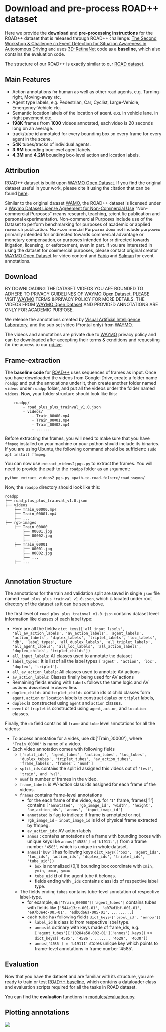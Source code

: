 # Download and pre-process ROAD++ dataset

Here we provide the **download** and **pre-processing instructions** for the ROAD++ dataset that is released through ROAD++ challenge: [The Second Workshop & Challenge on Event Detection for Situation Awareness in Autonomous Driving](https://sites.google.com/view/road-plus-plus/home) and uses [3D-RetinaNet](https://github.com/salmank255/ROAD_plus_plus_Baseline) code as a **baseline**, which also contains the evaluation code. 

The structure of our ROAD++ is exactly similar to our [ROAD dataset](https://github.com/gurkirt/road-dataset).

## Main Features

- Action annotations for human as well as other road agents, e.g. Turning-right, Moving-away etc. 
- Agent type labels, e.g. Pedestrian, Car, Cyclist, Large-Vehicle, Emergency-Vehicle etc.
- Semantic location labels of the location of agent, e.g. in vehicle lane, in right pavement etc.
- **198K** frames from **1000** videos annotated, each video is 20 seconds long on an average.
- track/tube id annotated for every bounding box on every frame for every agent in the scene.
- **54K** tubes/tracks of individual agents.
- **3.9M** bounding  box-level agent  labels.
- **4.3M** and **4.2M** bounding box-level action and location labels.

## Attribution
ROAD++ dataset is build upon [WAYMO Open Dataset](https://waymo.com/open/). If you find the original dataset useful in your work, please cite it using the citation that can be found [here](https://arxiv.org/pdf/1912.04838.pdf). 

Similar to the original dataset [WAMO](https://waymo.com/privacy/), the ROAD++ dataset is licensed under a [Waymo Dataset License Agreement for Non-Commercial Use](https://waymo.com/open/terms/) “Non-commercial Purposes" means research, teaching, scientific publication and personal experimentation. Non-commercial Purposes include use of the Dataset to perform benchmarking for purposes of academic or applied research publication. Non-commercial Purposes does not include purposes primarily intended for or directed towards commercial advantage or monetary compensation, or purposes intended for or directed towards litigation, licensing, or enforcement, even in part. If you are interested in using the dataset for commercial purposes, please contact original creator [WAYMO Open Dataset](https://waymo.com/open/) for video content and [Fabio](https://cms.brookes.ac.uk/staff/FabioCuzzolin/) and [Salman](https://sites.google.com/view/salman-k) for event annotations.


## Download

BY DOWNLOADING THE DATASET VIDEOS YOU ARE BOUNDED TO ADHERE TO PRIVACY GUIDELINES OF [WAYMO Open Dataset](https://waymo.com/open/). PLEASE VISIT [WAYMO](https://waymo.com/open/terms/) TERMS & PRIVACY POLICY FOR MORE DETAILS. THE VIDEOS FROM [WAYMO Open Dataset](https://waymo.com/open/terms/) AND PROVIDED ANNOTATIONS ARE ONLY FOR ACADEMIC PURPOSE. 

We release the annotations created by [Visual Artificial Intelligence Laboratory](https://cms.brookes.ac.uk/staff/FabioCuzzolin/), and the sub-set video (Frontal only) from [WAYMO](https://waymo.com/open/terms/). 

The videos and annotations are private due to [WAYMO](https://waymo.com/open/terms/) privacy policy and can be downloaded after accepting their terms & conditions and requesting for the access to our [gdrive](https://drive.google.com/drive/folders/1ye2vk9ExPi22vDsvnc-XgXtgNRL2IteN?usp=share_link).

## Frame-extraction

The **baseline code** for [ROAD++](https://github.com/salmank255/ROAD_plus_plus_Baseline) uses sequences of frames as input. Once you have downloaded the videos from Google-Drive, create a folder name `roadpp` and put the annotations under it, then create another folder named `videos` under `roadpp` folder, and put all the videos under the folder named `videos`. Now, your folder structure should look like this:

```
    roadpp/
        - road_plus_plus_trainval_v1.0.json
        - videos/
            - Train_00000.mp4
            - Train_00001.mp4
            - Train_00002.mp4
            - ........

```

Before extracting the frames, you will need to make sure that you have `ffmpeg` installed on your machine or your python should include its binaries. If you are using Ubuntu, the following command should be sufficient: `sudo apt install ffmpeg`.

You can now use `extract_videos2jpgs.py` to extract the frames. You will need to provide the path to the `roadpp` folder as an argument:
```
python extract_videos2jpgs.py <path-to-road-folder>/road_waymo/
```

Now, the `roadpp` directory should look like this:

```
roadpp
├── road_plus_plus_trainval_v1.0.json
├── videos
    ├── Train_00000.mp4
    ├── Train_00001.mp4
    ├── ...
├── rgb-images
    ├── Train_00000
        ├── 00001.jpg
        ├── 00002.jpg
        ├── ...
    ├── Train_00001
        ├── 00001.jpg
        ├── 00002.jpg
        ├── ...
    ├── ...
        
```
## Annotation Structure

The annotations for the train and validation split are saved in single `json` file named `road_plus_plus_trainval_v1.0.json`, which is located under root directory of the dataset as it can be seen above.

The first level of `road_plus_plus_trainval_v1.0.json` contains dataset level information like classes of each label type:

- Here are all the fields: `dict_keys(['all_input_labels', 'all_av_action_labels', 'av_action_labels', 'agent_labels', 'action_labels', 'duplex_labels', 'triplet_labels', 'loc_labels', 'db', 'label_types', 'all_duplex_labels', 'all_triplet_labels', 'all_agent_labels', 'all_loc_labels', 'all_action_labels', 'duplex_childs', 'triplet_childs'])`
- `all_input_labels`: All classes used to annotate the dataset
- `label_types` :  It is list of all the label types `['agent', 'action', 'loc', 'duplex', 'triplet']`.
- `all_av_action_labels`: All classes used to annotate AV actions
- `av_action_labels`: Classes finally being used for AV actions
-  Remaining fields ending with `labels` follows the same logic and AV actions described in above line.
- `duplex_childs` and `triplet_childs` contain ids of child classes form `agent`, `action` or `location` labels to construct `duplex` or `triplet` labels, 
- `duplex` is constructed using `agent` and `action` classes.
- `event` or `triplet` is constructed  using `agent`, `action`, and `location` classes.

Finally, the `db` field contains all `frame` and `tube` level annotations for all the videos:

- To access annotation for a vides, use db['Train_00000'], where `'Train_00000'` is name of a video.
- Each video annotation comes with following fields
    - `['split_ids', 'agent_tubes', 'action_tubes', 'loc_tubes', 'duplex_tubes', 'triplet_tubes', 'av_action_tubes', 'frame_labels', 'frames', 'numf']`
    - `split_ids` contains the split id assigned this videos out of `'test', 'train', and 'val'`. 
    - `numf` is number of frames in the video.
    - `frame_labels` is AV-action class ids assigned for each frame of the videos. 
    - `frames` contains frame-level annotations
        - for the each frame of the video, e.g. for `'1'` frame, frames['1'] contains `['annotated', 'rgb_image_id', 'width', 'height', 'av_action_ids', 'annos', 'input_image_id']`
        - `annotated` is flag to indicate if frame is annotated or not.
        - `rgb_image_id` = `input_image_id` is id of physical frame extracted by ffmpeg.
        - `av_action_ids`: AV action labels
        - `annos` : contains annotations of a frame with bounding boxes with unique keys like `annos['4585'] =['b19111',]` from a frame number `'4585'`, which is unique in whole dataset.
        - `annos['b09']` has following keys `dict_keys(['box', 'agent_ids', 'loc_ids', 'action_ids', 'duplex_ids', 'triplet_ids', 'tube_uid'])`
            - `box` is normalized (0,1) bounding box coordinate with `xmin, ymin, xmax, ymax`
            - `tube_uid` id of the agent tube it belongs.
            - fields ending with `_ids` contains class ids of respective label type.
    - The fields ending `tubes` contains tube-level annotation of respective label-type. 
        - for example, `db['Train_00000']['agent_tubes']` contains tubes with fields like `['544e13cc-001-01', 'a074d1bf-001-01', 'e97b3e4c-001-01', 'edb6d66a-005-01', .........]`
        - each tube has following fields `dict_keys(['label_id', 'annos'])`
            - `label_id` is class id from respective label type.
            - `annos` is dictinary with keys made of frame_ids, e.g. `['agent_tubes']['10284a58-002-01']['annos'].keys()` >> `dict_keys(['4585', '4586', ......, '4629', '4630'])`
            - `annos['4585'] = 'b19111'` stores unique key which points to frame-level annotations in frame number '4585'.

## Evaluation

Now that you have the dataset and are familiar with its structure, you are ready to train or test [ROAD++ baseline](https://github.com/salmank255/ROAD_plus_plus_Baseline), which contains a dataloader class and evaluation scripts required for all the tasks in ROAD dataset. 

You can find the **evaluation** functions in [modules/evaluation.py](https://github.com/salmank255/ROAD_plus_plus_Baseline/blob/master/modules/evaluation.py).

## Plotting annotations
![](plot.gif)